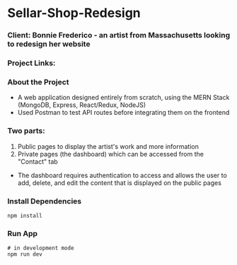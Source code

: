 # Sellar-Shop-Redesign
### Client: Bonnie Frederico - an artist from Massachusetts looking to redesign her website

### Project Links:


### About the Project
* A web application designed entirely from scratch, using the MERN Stack (MongoDB, Express, React/Redux, NodeJS)
* Used Postman to test API routes before integrating them on the frontend

### Two parts:
1) Public pages to display the artist's work and more information
2) Private pages (the dashboard) which can be accessed from the "Contact" tab
- The dashboard requires authentication to access and allows the user to add, delete, and edit the content that is displayed on the public pages

### Install Dependencies
```
npm install
```
### Run App
```
# in development mode
npm run dev
```
